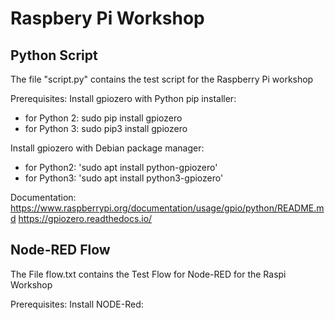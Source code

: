 # Raspbery Pi Workshop

Python Script
-------------

The file "script.py" contains the test script for the Raspberry Pi workshop

Prerequisites:
Install gpiozero with Python pip installer: 
* for Python 2: sudo pip install gpiozero
* for Python 3: sudo pip3 install gpiozero

Install gpiozero with Debian package manager: 
* for Python2: 'sudo apt install python-gpiozero'
* for Python3: 'sudo apt install python3-gpiozero'

Documentation:
https://www.raspberrypi.org/documentation/usage/gpio/python/README.md
https://gpiozero.readthedocs.io/



Node-RED Flow
-------------

The File flow.txt contains the Test Flow for Node-RED for the Raspi Workshop

Prerequisites:
Install NODE-Red: 

